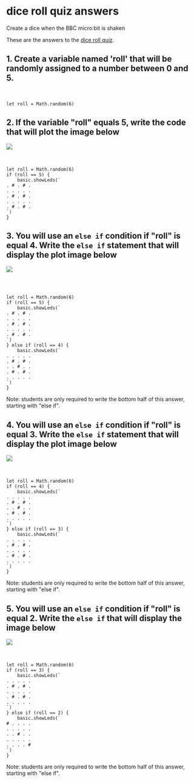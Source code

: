 # dice roll quiz answers

Create a dice when the BBC micro:bit is shaken 

These are the answers to the [dice roll quiz](/lessons/dice-roll/quiz).

## 1. Create a variable named 'roll' that will be randomly assigned to a number between 0 and 5.

<br/>

```blocks
let roll = Math.random(6)
```

## 2. If the variable "roll" equals 5, write the code that will plot the image below

![](/static/mb/lessons/die-roll-0.png)

<br/>

```blocks
let roll = Math.random(6)
if (roll == 5) {
    basic.showLeds(`
. # . # .
. . . . .
. # . # .
. . . . .
. # . # .
`)
}
```

## 3. You will use an `else if` condition if "roll" is equal 4. Write the `else if` statement that will display the plot image below

![](/static/mb/lessons/die-roll-1.png)

<br />

```blocks

let roll = Math.random(6)
if (roll == 5) {
    basic.showLeds(`
. # . # .
. . . . .
. # . # .
. . . . .
. # . # .
`)
} else if (roll == 4) {
    basic.showLeds(`
. . . . .
. # . # .
. . # . .
. # . # .
. . . . .
`)
}
```

Note: students are only required to write the bottom half of this answer, starting with "else if".

## 4. You will use an `else if` condition if "roll" is equal 3. Write the `else if` statement that will display the plot image below

![](/static/mb/lessons/die-roll-2.png)

<br />

```blocks
let roll = Math.random(6)
if (roll == 4) {
    basic.showLeds(`
. . . . .
. # . # .
. . # . .
. # . # .
. . . . .
`)
} else if (roll == 3) {
    basic.showLeds(`
. . . . .
. # . # .
. . . . .
. # . # .
. . . . .
`)
}
```

Note: students are only required to write the bottom half of this answer, starting with "else if".

## 5. You will use an `else if` condition if "roll" is equal 2. Write the `else if` that will display the image below

![](/static/mb/lessons/die-roll-3.png)

<br />

```blocks
let roll = Math.random(6)
if (roll == 3) {
    basic.showLeds(`
. . . . .
. # . # .
. . . . .
. # . # .
. . . . .
`)
} else if (roll == 2) {
    basic.showLeds(`
# . . . .
. . . . .
. . # . .
. . . . .
. . . . #
`)
}
```

Note: students are only required to write the bottom half of this answer, starting with "else if".

